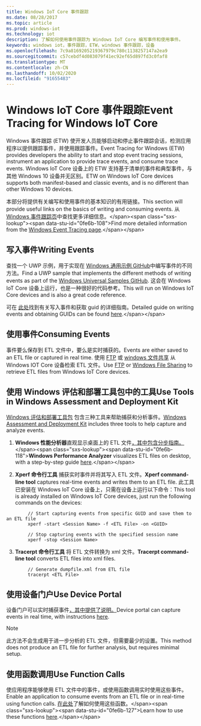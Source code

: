 ```yaml
---
title: Windows IoT Core 事件跟踪
ms.date: 08/28/2017
ms.topic: article
ms.prod: windows-iot
ms.technology: iot
description: 了解如何使用事件跟踪为 Windows IoT Core 编写事件和使用事件。
keywords: windows iot，事件跟踪，ETW，windows 事件跟踪，设备
ms.openlocfilehash: 7c9a8169205219367979c780c1138257147a2ea9
ms.sourcegitcommit: c57cebdf4d083079f41ec92ef65d897fd3c0faf8
ms.translationtype: MT
ms.contentlocale: zh-CN
ms.lasthandoff: 10/02/2020
ms.locfileid: "91655483"
---
```

# <a name="event-tracing-for-windows-iot-core"></a><span data-ttu-id="0fe6b-104">Windows IoT Core 事件跟踪</span><span class="sxs-lookup"><span data-stu-id="0fe6b-104">Event Tracing for Windows IoT Core</span></span>

<span data-ttu-id="0fe6b-105">Windows 事件跟踪 (ETW) 使开发人员能够启动和停止事件跟踪会话，检测应用程序以提供跟踪事件，并使用跟踪事件。</span><span class="sxs-lookup"><span data-stu-id="0fe6b-105">Event Tracing for Windows (ETW) provides developers the ability to start and stop event tracing sessions, instrument an application to provide trace events, and consume trace events.</span></span>
<span data-ttu-id="0fe6b-106">Windows IoT Core 设备上的 ETW 支持基于清单的事件和典型事件，与其他 Windows 10 设备并无区别。</span><span class="sxs-lookup"><span data-stu-id="0fe6b-106">ETW on Windows IoT Core devices supports both manifest-based and classic events, and is no different than other Windows 10 devices.</span></span>

<span data-ttu-id="0fe6b-107">本部分将提供有关编写和使用事件的基本知识的有用链接。</span><span class="sxs-lookup"><span data-stu-id="0fe6b-107">This section will provide useful links on the basics of writing and consuming events.</span></span> <span data-ttu-id="0fe6b-108">从 [Windows 事件跟踪页](https://msdn.microsoft.com/library/windows/desktop/bb968803(v=vs.85).aspx)中查找更多详细信息。</span><span class="sxs-lookup"><span data-stu-id="0fe6b-108">Find more detailed information from the [Windows Event Tracing page](https://msdn.microsoft.com/library/windows/desktop/bb968803(v=vs.85).aspx).</span></span>

## <a name="writing-events"></a><span data-ttu-id="0fe6b-109">写入事件</span><span class="sxs-lookup"><span data-stu-id="0fe6b-109">Writing Events</span></span>

<span data-ttu-id="0fe6b-110">查找一个 UWP 示例，用于实现在 [Windows 通用示例 GitHub](https://github.com/Microsoft/Windows-universal-samples/tree/master/Samples/Logging)中编写事件的不同方法。</span><span class="sxs-lookup"><span data-stu-id="0fe6b-110">Find a UWP sample that implements the different methods of writing events as part of the [Windows Universal Samples GitHub](https://github.com/Microsoft/Windows-universal-samples/tree/master/Samples/Logging).</span></span>
<span data-ttu-id="0fe6b-111">这会在 Windows IoT Core 设备上运行，也是一种很好的代码参考。</span><span class="sxs-lookup"><span data-stu-id="0fe6b-111">This will run on Windows IoT Core devices and is also a great code reference.</span></span>

<span data-ttu-id="0fe6b-112">可在 [此处](https://msdn.microsoft.com/library/windows/desktop/aa364161(v=vs.85).aspx)找到有关写入事件和获取 guid 的详细指南。</span><span class="sxs-lookup"><span data-stu-id="0fe6b-112">Detailed guide on writing events and obtaining GUIDs can be found [here](https://msdn.microsoft.com/library/windows/desktop/aa364161(v=vs.85).aspx).</span></span>

## <a name="consuming-events"></a><span data-ttu-id="0fe6b-113">使用事件</span><span class="sxs-lookup"><span data-stu-id="0fe6b-113">Consuming Events</span></span>

<span data-ttu-id="0fe6b-114">事件要么保存到 ETL 文件中，要么是实时捕获的。</span><span class="sxs-lookup"><span data-stu-id="0fe6b-114">Events are either saved to an ETL file or captured in real time.</span></span>
<span data-ttu-id="0fe6b-115">使用 [FTP](../connect-your-device/FTP.md) 或 [windows 文件共享](../manage-your-device/WindowsFileSharing.md) 从 Windows IOT Core 设备检索 ETL 文件。</span><span class="sxs-lookup"><span data-stu-id="0fe6b-115">Use [FTP](../connect-your-device/FTP.md) or [Windows File Sharing](../manage-your-device/WindowsFileSharing.md) to retrieve ETL files from Windows IoT Core devices.</span></span>

## <a name="use-tools-in-windows-assessment-and-deployment-kit"></a><span data-ttu-id="0fe6b-116">使用 Windows 评估和部署工具包中的工具</span><span class="sxs-lookup"><span data-stu-id="0fe6b-116">Use Tools in Windows Assessment and Deployment Kit</span></span>

<span data-ttu-id="0fe6b-117">[Windows 评估和部署工具包](https://go.microsoft.com/fwlink/p/?LinkId=526740) 包含三种工具来帮助捕获和分析事件。</span><span class="sxs-lookup"><span data-stu-id="0fe6b-117">[Windows Assessment and Deployment Kit](https://go.microsoft.com/fwlink/p/?LinkId=526740) includes three tools to help capture and analyze events.</span></span>


1. <span data-ttu-id="0fe6b-118">**Windows 性能分析器**直观显示桌面上的 ETL 文件[，其中包含分步指南。](https://msdn.microsoft.com/library/windows/hardware/dn927319(v=vs.85).aspx)</span><span class="sxs-lookup"><span data-stu-id="0fe6b-118">**Windows Performance Analyzer** visualizes ETL files on desktop, with a step-by-step guide [here](https://msdn.microsoft.com/library/windows/hardware/dn927319(v=vs.85).aspx).</span></span>

2. <span data-ttu-id="0fe6b-119">**Xperf 命令行工具** 捕获实时事件并将其写入 ETL 文件。</span><span class="sxs-lookup"><span data-stu-id="0fe6b-119">**Xperf command-line tool** captures real-time events and writes them to an ETL file.</span></span> <span data-ttu-id="0fe6b-120">此工具已安装在 Windows IoT Core 设备上，只需在设备上运行以下命令：</span><span class="sxs-lookup"><span data-stu-id="0fe6b-120">This tool is already installed on Windows IoT Core devices, just run the following commands on the devices:</span></span>
```
        // Start capturing events from specific GUID and save them to an ETL file
        xperf -start <Session Name> -f <ETL File> -on <GUID>

        // Stop capturing events with the specified session name
        xperf -stop <Session Name>
```

3. <span data-ttu-id="0fe6b-121">**Tracerpt 命令行工具** 将 ETL 文件转换为 xml 文件。</span><span class="sxs-lookup"><span data-stu-id="0fe6b-121">**Tracerpt command-line tool** converts ETL files into xml files.</span></span>
```
        // Generate dumpfile.xml from ETL file
        tracerpt <ETL File>
```

## <a name="use-device-portal"></a><span data-ttu-id="0fe6b-122">使用设备门户</span><span class="sxs-lookup"><span data-stu-id="0fe6b-122">Use Device Portal</span></span>

<span data-ttu-id="0fe6b-123">设备门户可以实时捕获事件[，其中提供了说明。](https://msdn.microsoft.com/windows/uwp/debug-test-perf/device-portal)</span><span class="sxs-lookup"><span data-stu-id="0fe6b-123">Device portal can capture events in real time, with instructions [here](https://msdn.microsoft.com/windows/uwp/debug-test-perf/device-portal).</span></span>

> [!NOTE]
> <span data-ttu-id="0fe6b-124">此方法不会生成用于进一步分析的 ETL 文件，但需要最少的设置。</span><span class="sxs-lookup"><span data-stu-id="0fe6b-124">This method does not produce an ETL file for further analysis, but requires minimal setup.</span></span>

## <a name="use-function-calls"></a><span data-ttu-id="0fe6b-125">使用函数调用</span><span class="sxs-lookup"><span data-stu-id="0fe6b-125">Use Function Calls</span></span>

<span data-ttu-id="0fe6b-126">使应用程序能够使用 ETL 文件中的事件，或使用函数调用实时使用这些事件。</span><span class="sxs-lookup"><span data-stu-id="0fe6b-126">Enable an application to consume events from an ETL file or in real-time using function calls.</span></span>
<span data-ttu-id="0fe6b-127">[在此处](https://msdn.microsoft.com/library/windows/desktop/aa363692(v=vs.85).aspx)了解如何使用这些函数。</span><span class="sxs-lookup"><span data-stu-id="0fe6b-127">Learn how to use these functions [here](https://msdn.microsoft.com/library/windows/desktop/aa363692(v=vs.85).aspx).</span></span>

